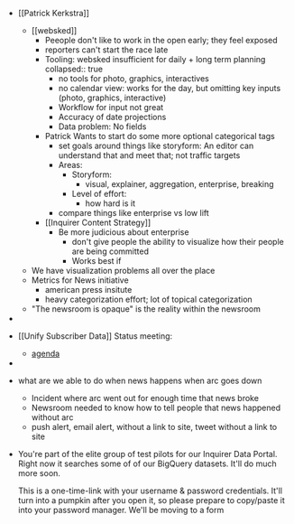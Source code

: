 - [[Patrick Kerkstra]]
	- [[websked]]
		- Peeople don't like to work in the open early; they feel exposed
		- reporters can't start the race late
		- Tooling: websked insufficient for daily + long term planning
		  collapsed:: true
			- no tools for photo, graphics, interactives
			- no calendar view: works for the day, but omitting key inputs (photo, graphics, interactive)
			- Workflow for input not great
			- Accuracy of date projections
			- Data problem: No fields
		- Patrick Wants to start do some more optional categorical tags
			- set goals around things like storyform: An editor can understand that and meet that; not traffic targets
			- Areas:
				- Storyform:
					- visual, explainer, aggregation, enterprise, breaking
				- Level of effort:
					- how hard is it
			- compare things like enterprise vs low lift
		- [[Inquirer Content Strategy]]
			- Be more judicious about enterprise
				- don't give people the ability to visualize how their people are being committed
				- Works best if
	- We have visualization problems all over the place
	- Metrics for News initiative
		- american press insitute
		- heavy categorization effort; lot of topical categorization
	- "The newsroom is opaque" is the reality within the newsroom
-
- [[Unify Subscriber Data]] Status meeting:
	- [agenda](https://docs.google.com/document/d/1lbAWXehQwkWzPmdJ9Vu1V24v0SC5hX_MggPy1You68M/edit)
-
- what are we able to do when news happens when arc goes down
	- Incident where arc went out for enough time that news broke
	- Newsroom needed to know how to tell people that news happened without arc
	- push alert, email alert, without a link to site, tweet without a link to site
- You're part of the elite group of test pilots for our Inquirer Data Portal. Right now it searches some of of our BigQuery datasets. It'll do much more soon.
  
  This is a one-time-link with your username & password credentials. It'll turn into a pumpkin after you open it, so please prepare to copy/paste it into your password manager. We'll be moving to a form